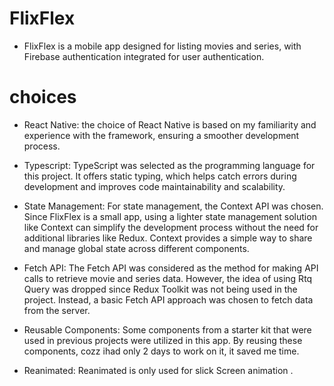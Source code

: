 # FlixFlex

- FlixFlex is a mobile app designed for listing movies and series, with Firebase authentication integrated for user authentication.

# choices

- React Native: the choice of React Native is based on my familiarity and experience with the framework, ensuring a smoother development process.

- Typescript: TypeScript was selected as the programming language for this project. It offers static typing, which helps catch errors during development and improves code maintainability and scalability.

- State Management: For state management, the Context API was chosen. Since FlixFlex is a small app, using a lighter state management solution like Context can simplify the development process without the need for additional libraries like Redux. Context provides a simple way to share and manage global state across different components.
- Fetch API: The Fetch API was considered as the method for making API calls to retrieve movie and series data. However, the idea of using Rtq Query was dropped since Redux Toolkit was not being used in the project. Instead, a basic Fetch API approach was chosen to fetch data from the server.

- Reusable Components: Some components from a starter kit that were used in previous projects were utilized in this app. By reusing these components, cozz ihad only 2 days to work on it, it saved me time.
- Reanimated: Reanimated is only used for slick Screen animation .
